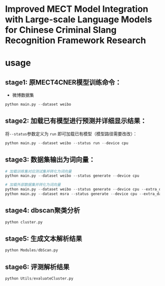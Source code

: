 # Improved MECT Model Integration with Large-scale Language Models for Chinese Criminal Slang Recognition Framework Research

# usage

## stage1: 原MECT4CNER模型训练命令：

- 微博数据集

```py
python main.py --dataset weibo
```

## stage2: 加载已有模型进行预测并详细显示结果：

将``--status``参数定义为 ``run`` 即可加载已有模型（模型路径需要改改）：

```py
python main.py --dataset weibo --status run --device cpu
```

## stage3: 数据集输出为词向量：

```py
# 加载训练集对应测试集并转化为词向量
python main.py --dataset weibo --status generate --device cpu

# 加载外部数据集并转化为词向量
python main.py --dataset weibo --status generate --device cpu --extra_datasets tieba
python main.py --dataset msra --status generate --device cpu --extra_datasets wiki
```

## stage4: dbscan聚类分析

```py
python cluster.py
```

## stage5: 生成文本解析结果

```py
python Modules/dbScan.py
```

## stage6: 评测解析结果

```python
python Utils/evaluateCluster.py
```